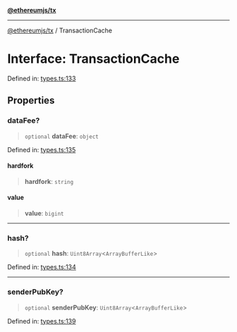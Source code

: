 [**@ethereumjs/tx**](../README.md)

***

[@ethereumjs/tx](../README.md) / TransactionCache

# Interface: TransactionCache

Defined in: [types.ts:133](https://github.com/ethereumjs/ethereumjs-monorepo/blob/master/packages/tx/src/types.ts#L133)

## Properties

### dataFee?

> `optional` **dataFee**: `object`

Defined in: [types.ts:135](https://github.com/ethereumjs/ethereumjs-monorepo/blob/master/packages/tx/src/types.ts#L135)

#### hardfork

> **hardfork**: `string`

#### value

> **value**: `bigint`

***

### hash?

> `optional` **hash**: `Uint8Array`\<`ArrayBufferLike`\>

Defined in: [types.ts:134](https://github.com/ethereumjs/ethereumjs-monorepo/blob/master/packages/tx/src/types.ts#L134)

***

### senderPubKey?

> `optional` **senderPubKey**: `Uint8Array`\<`ArrayBufferLike`\>

Defined in: [types.ts:139](https://github.com/ethereumjs/ethereumjs-monorepo/blob/master/packages/tx/src/types.ts#L139)
